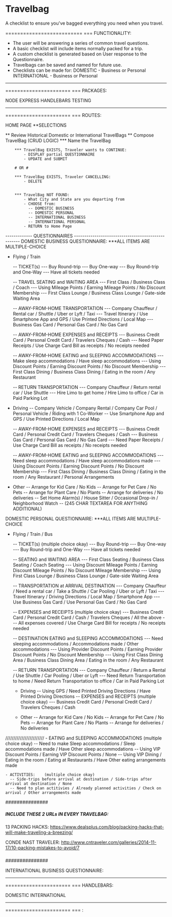 # Travelbag
A checklist to ensure you've bagged everything you need when you travel.


==========================
===  FUNCTIONALITY:

   * The user will be answering a series of common travel questions.
   * A basic checklist will include items normally packed for a trip.
   * A custom checklist is generated based on User response to the Questionnaire.
   * Travelbags can be saved and named for future use.
   * Checklists can be made for:
       DOMESTIC - Business or Personal
       INTERNATIONAL - Business or Personal


**********************
======================
===  PACKAGES:

NODE
EXPRESS
HANDLEBARS
TESTING


**********************
======================
===  ROUTES:

HOME PAGE
**SELECTIONS

  ** Review Historical Domestic or International TravelBags
  ** Compose TravelBag  (CRUD LOGIC)
     *** Name the TravelBag

        *** TravelBag EXISTS, Traveler wants to CONTINUE:
            - DISPLAY partial QUESTIONNAIRE
            - UPDATE and SUBMIT

        # OR #

        *** TravelBag EXISTS, Traveler CANCELLING:
            - DELETE


        *** TravelBag NOT FOUND:
            - What City and State are you departing from
            - CHOOSE from:
              -- DOMESTIC BUSINESS
              -- DOMESTIC PERSONAL
              -- INTERNATIONAL BUSINESS
              -- INTERNATIONAL PERSONAL
            - RETURN to Home Page


------------- QUESTIONNAIRES ---------------------------------------------------
DOMESTIC BUSINESS QUESTIONNAIRE:  ***ALL ITEMS ARE MULTIPLE-CHOICE

   - Flying / Train

     -- TICKET(s)
        --- Buy Round-trip
        --- Buy One-way
        --- Buy Round-trip and One-Way
        --- Have all tickets needed

     -- TRAVEL SEATING and WAITING AREA
        --- First Class / Business Class / Coach
        --- Using Mileage Points / Earning Mileage Points / No Discount Membership
        --- First Class Lounge / Business Class Lounge / Gate-side Waiting Area

     -- AWAY-FROM-HOME TRANSPORTATION
        --- Company Chauffeur / Rental car / Shuttle / Uber or Lyft / Taxi
        --- Travel Itinerary / Use Smartphone App and GPS / Use Printed Directions / Local Map
        --- Business Gas Card / Personal Gas Card / No Gas Card

     -- AWAY-FROM-HOME EXPENSES and RECEIPTS
        --- Business Credit Card / Personal Credit Card / Travelers Cheques / Cash
        --- Need Paper Receipts / Use Charge Card Bill as receipts / No receipts needed

     -- AWAY-FROM-HOME EATING and SLEEPING ACCOMMODATIONS
        --- Make sleep accommodations / Have sleep accommodations
        --- Using Discount Points / Earning Discount Points / No Discount Membership
        --- First Class Dining / Business Class Dining / Eating in the room / Any Restaurant

     -- RETURN TRANSPORTATION
        --- Company Chauffeur / Return rental car / Use Shuttle
        --- Hire Limo to get home / Hire Limo to office / Car in Paid Parking Lot


   - Driving
     -- Company Vehicle / Company Rental / Company Car Pool / Personal Vehicle / Riding with 1 Co-Worker
     -- Use Smartphone App and GPS / Use Printed Directions / Local Map

     -- AWAY-FROM-HOME EXPENSES and RECEIPTS
        --- Business Credit Card / Personal Credit Card / Travelers Cheques / Cash
        --- Business Gas Card / Personal Gas Card / No Gas Card
        --- Need Paper Receipts / Use Charge Card Bill as receipts / No receipts needed

     -- AWAY-FROM-HOME EATING and SLEEPING ACCOMMODATIONS
        --- Need sleep accommodations / Have sleep accommodations made
        --- Using Discount Points / Earning Discount Points / No Discount Membership
        --- First Class Dining / Business Class Dining / Eating in the room / Any Restaurant / Personal Arrangements


   - Other
     -- Arrange for Kid Care / No Kids
     -- Arrange for Pet Care / No Pets
     -- Arrange for Plant Care / No Plants
     -- Arrange for deliveries / No deliveries
     -- Set Home Alarm(s) / House Sitter / Occasional Drop-in / Neighborhood Watch
     -- (245 CHAR TEXTAREA FOR ANYTHING ADDITIONAL)


DOMESTIC PERSONAL QUESTIONNAIRE:   ***ALL ITEMS ARE MULTIPLE-CHOICE

- Flying / Train / Bus

     -- TICKET(s)      (multiple choice okay)
        --- Buy Round-trip
        --- Buy One-way
        --- Buy Round-trip and One-Way
        --- Have all tickets needed

     -- SEATING and WAITING AREA
        --- First Class Seating / Business Class Seating / Coach Seating
        --- Using Discount Mileage Points / Earning Discount Mileage Points / No Discount Mileage Membership
        --- Using First Class Lounge / Business Class Lounge / Gate-side Waiting Area

     -- TRANSPORTATION at ARRIVAL DESTINATION
        --- Company Chauffeur / Need a rental car / Take a Shuttle / Car Pooling / Uber or Lyft / Taxi
        --- Travel Itinerary / Driving Directions / Local Map / Smartphone App
        --- Use Business Gas Card / Use Personal Gas Card / No Gas Card

     -- EXPENSES and RECEIPTS    (multiple choice okay)
        --- Business Credit Card / Personal Credit Card / Cash / Travelers Cheques / All the above
        --- All expenses covered / Use Charge Card Bill for receipts / No receipts needed

     -- DESTINATION EATING and SLEEPING ACCOMMODATIONS
        --- Need sleeping accommodations / Accommodations made / Other accommodations
        --- Using Provider Discount Points / Earning Provider Discount Points / No Discount Membership
        --- Using First Class Dining Area / Business Class Dining Area / Eating in the room / Any Restaurant

     -- RETURN TRANSPORTATION
        --- Company Chauffeur / Return a Rental / Use Shuttle / Car Pooling / Uber or Lyft
        --- Need Return Transportation to home / Need Return Transportation to office / Car in Paid Parking Lot


   - Driving
     -- Using GPS / Need Printed Driving Directions / Have Printed Driving Directions
     -- EXPENSES and RECEIPTS    (multiple choice okay)
        --- Business Credit Card / Personal Credit Card  / Travelers Cheques / Cash




   - Other
     -- Arrange for Kid Care / No Kids
     -- Arrange for Pet Care / No Pets
     -- Arrange for Plant Care / No Plants
     -- Arrange for deliveries / No deliveries


////////////////////////
    - EATING and SLEEPING ACCOMMODATIONS   (multiple choice okay)
      -- Need to make Sleep accommodations / Sleep accommodations made / Have Other sleep accommodations
      -- Using VIP Discount Points / Earning VIP Discount Points / None
      -- Using VIP Dining / Eating in the room / Eating at Restaurants / Have Other eating arrangements made


    - ACTIVITIES:    (multiple choice okay)
      -- Side-trips before arrival at destination / Side-trips after arrival at destination / None
      -- Need to plan actitivies / Already planned activities / Check on arrival / Other arrangements made

###############
##### INCLUDE  THESE 2 URLs IN EVERY TRAVELBAG:

   13 PACKING HACKS: https://www.dealsplus.com/blog/packing-hacks-that-will-make-traveling-a-breezing/

   CONDE NAST TRAVELER: http://www.cntraveler.com/galleries/2014-11-17/10-packing-mistakes-to-avoid/7

#####
###############













INTERNATIONAL BUSINESS QUESTIONNAIRE:


**********************
======================
===  HANDLEBARS:

DOMESTIC
INTERNATIONAL

**********************
======================
===  :
